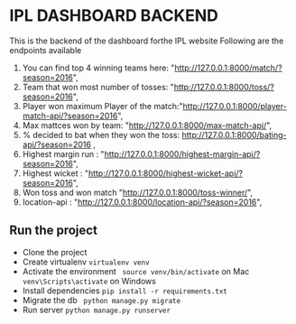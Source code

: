 # IPL DASHBOARD BACKEND
This is the backend of the dashboard forthe IPL website
Following are the endpoints  available 


 1. You can find top 4 winning teams here: "http://127.0.0.1:8000/match/?season=2016",
 2. Team that won most number of tosses:   "http://127.0.0.1:8000/toss/?season=2016",
 3. Player won maximum Player of the match:"http://127.0.0.1:8000/player-match-api/?season=2016",
 4. Max mattces won by team: "http://127.0.0.1:8000/max-match-api/",
 5. % decided to bat when they won the toss: http://127.0.0.1:8000/bating-api/?season=2016 , 
 6. Highest margin run : "http://127.0.0.1:8000/highest-margin-api/?season=2016",
 7. Highest wicket : "http://127.0.0.1:8000/highest-wicket-api/?season=2016", 
 8. Won toss and won match "http://127.0.0.1:8000/toss-winner/",
 9. location-api : "http://127.0.0.1:8000/location-api/?season=2016",
 
 ## Run the project
 * Clone the project
 * Create virtualenv 
 ```virtualenv venv```
 * Activate the environment
 ``` source venv/bin/activate``` on Mac
 ```venv\Scripts\activate``` on Windows
 * Install dependencies
 ``` pip install -r requirements.txt ```
 * Migrate the db
 ``` python manage.py migrate```
 * Run server
 ``` python manage.py runserver ```
